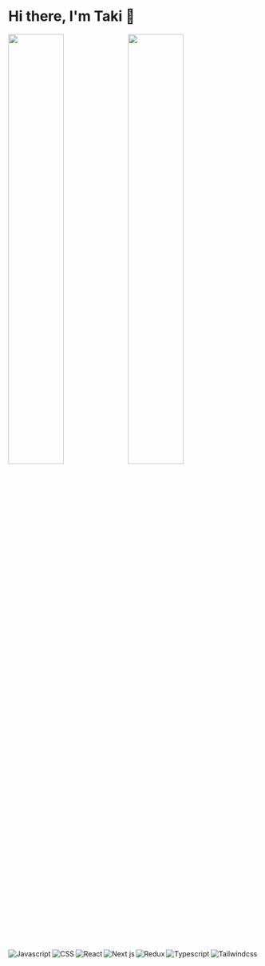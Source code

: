 # Hi there, I'm Taki 👋

<img align="left" width="47%" src="https://github-readme-stats.vercel.app/api?username=gittakisnani&show_icons=true&theme=radical" />
<img  width="47%" src="https://github-readme-stats.vercel.app/api/top-langs/?username=anuraghazra&layout=compact" />

<img align="left" alt="Javascript" src="https://img.shields.io/badge/javascript-%23323330.svg?style=for-the-badge&logo=javascript&logoColor=%23F7DF1E" />
<img align="left" alt=""HTML" src="https://img.shields.io/badge/html5-%23E34F26.svg?style=for-the-badge&logo=html5&logoColor=white" />
<img align="left" alt="CSS" src="https://img.shields.io/badge/css3-%231572B6.svg?style=for-the-badge&logo=css3&logoColor=white" />
<img alt="Tailwindcss" src="https://img.shields.io/badge/tailwindcss-%2338B2AC.svg?style=for-the-badge&logo=tailwind-css&logoColor=white" />
<img align="left" alt="React" src="https://img.shields.io/badge/react-%2320232a.svg?style=for-the-badge&logo=react&logoColor=%2361DAFB" />
<img align="left" alt="Next js" src="https://img.shields.io/badge/Next-black?style=for-the-badge&logo=next.js&logoColor=white" />
<img align="left" alt="Redux" src="https://img.shields.io/badge/redux-%23593d88.svg?style=for-the-badge&logo=redux&logoColor=white" />
<img align="left" alt="Typescript" src="https://img.shields.io/badge/typescript-%23007ACC.svg?style=for-the-badge&logo=typescript&logoColor=white" />
